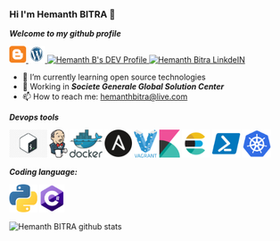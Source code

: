### Hi I'm Hemanth BITRA 👋

__*Welcome to my github profile*__  

<a href="https://hemanth22hemublogs.blogspot.com/">
  <img src="https://raw.githubusercontent.com/hemanth22/Images/master/blogger.png" alt="Hemanth B's blogger Profile" height="30" width="30">
</a>
<a href="https://hemanth22hemu.wordpress.com/">
  <img src="https://raw.githubusercontent.com/hemanth22/Images/master/wordpress.png" alt="Hemanth B's Wordpress Profile" height="30" width="30">
</a>
<a href="https://dev.to/hemanth22">
  <img src="https://d2fltix0v2e0sb.cloudfront.net/dev-badge.svg" alt="Hemanth B's DEV Profile" height="30" width="30">
</a>
<a href="https://in.linkedin.com/in/hemanthbitra">
  <img alt="Hemanth Bitra LinkdeIN" width="22px" src="https://cdn.jsdelivr.net/npm/simple-icons@v3/icons/linkedin.svg" />
</a>

<!--
**hemanth22/hemanth22** is a ✨ _special_ ✨ repository because its `README.md` (this file) appears on your GitHub profile.
Here are some ideas to get you started:

- 🔭 I’m currently working on ...
- 🌱 I’m currently learning ...
- 👯 I’m looking to collaborate on ...
- 🤔 I’m looking for help with ...
- 💬 Ask me about ...
- 📫 How to reach me: ...
- 😄 Pronouns: ...
- ⚡ Fun fact: ...
-->
- 🌱 I’m currently learning open source technologies
- 🔭 Working in __*Societe Generale Global Solution Center*__
- 📫 How to reach me: hemanthbitra@live.com

__*Devops tools*__  

<code><img height="50" src="https://raw.githubusercontent.com/hemanth22/Images/master/bash.jpg"></code>
<code><img height="50" src="https://raw.githubusercontent.com/hemanth22/Images/master/jenkins.png"></code>
<code><img height="50" src="https://raw.githubusercontent.com/hemanth22/Images/master/docker.png"></code>
<code><img height="50" src="https://github.com/hemanth22/Images/blob/master/ansiblesss.png"></code>
<code><img height="50" src="https://raw.githubusercontent.com/hemanth22/Images/master/Vagrant.png"></code>
<code><img height="50" src="https://raw.githubusercontent.com/hemanth22/Images/master/kibana.png"></code>
<code><img height="50" src="https://raw.githubusercontent.com/hemanth22/Images/master/elasticsearch.png"></code>
<code><img height="50" src="https://raw.githubusercontent.com/hemanth22/Images/master/powershell.png"></code>
<code><img height="50" src="https://raw.githubusercontent.com/hemanth22/Images/master/kubernetes_logo.png"></code>

__*Coding language:*__  

<code><img height="50" src="https://raw.githubusercontent.com/hemanth22/Images/master/Python.png"></code>
<code><img height="50" src="https://raw.githubusercontent.com/hemanth22/Images/master/csharp.png"></code>



![Hemanth BITRA github stats](https://github-readme-stats.vercel.app/api?username=hemanth22&show_icons=true&hide_border=true)
